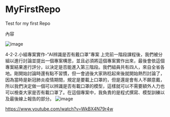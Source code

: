 # MyFirstRepo
Test for my first Repo

內容

![image](https://github.com/CHEN-TSE-CHIA/MyFirstRepo/assets/165393659/bf420f8a-086a-4ac8-8702-32c9e7a19f48)

4-2-2.小組專案實作-“AI辨識是否有戴口罩”專案
上完前一階段課程後，我們被分組以進行討論並提出一個專案構思，並且必須將這個專案實作出來，最後會依這個專案結果進行評分，以決定是否能進入第三階段。我們組員共有四人，來自全省各地。剛開始討論時還有點不習慣，但一會過後大家熟稔起來後就開始熱烈討論了，因為當時是新冠肺炎疫情期間，規定是要載上口罩的，但是還是會有人不願意戴，所以我們決定做一個可以辨識是否有載口罩的模型，這樣就可以不需要額外人力也可以檢查大家是否有載口罩了。在這個專案中，我負責的是程式撰寫、模型訓練以及最後線上報告的部分。
![image](https://github.com/CHEN-TSE-CHIA/MyFirstRepo/assets/165393659/35c6145b-0ed7-4d3d-abf2-34954ae48ea6)

https://www.youtube.com/watch?v=WkBX4N79r4w

